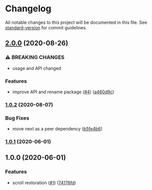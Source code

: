 # Changelog

All notable changes to this project will be documented in this file. See [standard-version](https://github.com/conventional-changelog/standard-version) for commit guidelines.

## [2.0.0](https://github.com/moxystudio/next-router-scroll/compare/v1.0.2...v2.0.0) (2020-08-26)


### ⚠ BREAKING CHANGES

* usage and API changed

### Features

* improve API and rename package ([#4](https://github.com/moxystudio/next-router-scroll/issues/4)) ([a460d9c](https://github.com/moxystudio/next-router-scroll/commit/a460d9c7168b47f198c61cc095f9a7d140aa81e8))

### [1.0.2](https://github.com/moxystudio/next-scroll-behavior/compare/v1.0.1...v1.0.2) (2020-08-07)


### Bug Fixes

* move next as a peer dependency ([b5fe4b6](https://github.com/moxystudio/next-scroll-behavior/commit/b5fe4b64b60813f3bee08cb48fc52c9d2234974d))

### [1.0.1](https://github.com/moxystudio/next-scroll-behavior/compare/v1.0.0...v1.0.1) (2020-06-01)

## 1.0.0 (2020-06-01)


### Features

* scroll restoration ([#1](https://github.com/moxystudio/next-scroll-behavior/issues/1)) ([74178fd](https://github.com/moxystudio/next-scroll-behavior/commit/74178fd08f8ddb3e42981bf829b21f7729f6738f))
